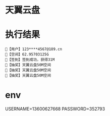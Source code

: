 # 天翼云盘

# 执行结果
```
👤【用户】123****4567@189.cn
💾【空间】62.95703125G
🍩【签到】签到成功，获得31M
🔋【抽奖】天翼云盘50M空间
🔋【抽奖】天翼云盘50M空间
🔋【抽奖】天翼云盘50M空间
```
# env
USERNAME=13600627668
PASSWORD=352793
